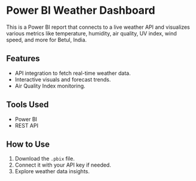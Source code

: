 # Power BI Weather Dashboard

This is a Power BI report that connects to a live weather API and visualizes various metrics like temperature, humidity, air quality, UV index, wind speed, and more for Betul, India.

## Features
- API integration to fetch real-time weather data.
- Interactive visuals and forecast trends.
- Air Quality Index monitoring.

## Tools Used
- Power BI
- REST API

## How to Use
1. Download the `.pbix` file.
2. Connect it with your API key if needed.
3. Explore weather data insights.
